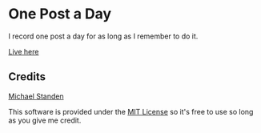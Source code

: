 # One Post a Day

I record one post a day for as long as I remember to do it.

[Live here](https://raw.githack.com/ScreamingHawk/one-post-a-day/master/index.html)

## Credits

[Michael Standen](https://michael.standen.link)

This software is provided under the [MIT License](https://tldrlegal.com/license/mit-license) so it's free to use so long as you give me credit.